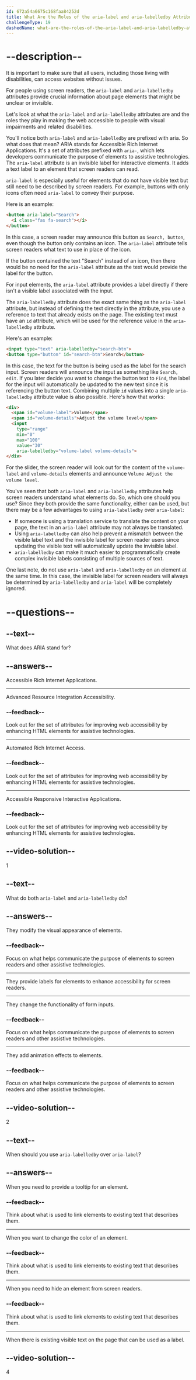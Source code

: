 ```yaml
---
id: 672a54a6675c168faa84252d
title: What Are the Roles of the aria-label and aria-labelledby Attributes?
challengeType: 19
dashedName: what-are-the-roles-of-the-aria-label-and-aria-labelledby-attributes
---
```


# --description--

It is important to make sure that all users, including those living with disabilities, can access websites without issues.

For people using screen readers, the `aria-label` and `aria-labelledby` attributes provide crucial information about page elements that might be unclear or invisible.

Let's look at what the `aria-label` and `aria-labelledby` attributes are and the roles they play in making the web accessible to people with visual impairments and related disabilities.

You'll notice both `aria-label` and `aria-labelledby` are prefixed with aria. So what does that mean? ARIA stands for Accessible Rich Internet Applications. It's a set of attributes prefixed with `aria-`, which lets developers communicate the purpose of elements to assistive technologies. The `aria-label` attribute is an invisible label for interactive elements. It adds a text label to an element that screen readers can read.

`aria-label` is especially useful for elements that do not have visible text but still need to be described by screen readers. For example, buttons with only icons often need `aria-label` to convey their purpose.

Here is an example:

```html
<button aria-label="Search">
  <i class="fas fa-search"></i>
</button>
```

In this case, a screen reader may announce this button as `Search, button`, even though the button only contains an icon. The `aria-label` attribute tells screen readers what text to use in place of the icon.

If the button contained the text "Search" instead of an icon, then there would be no need for the `aria-label` attribute as the text would provide the label for the button.

For input elements, the `aria-label` attribute provides a label directly if there isn't a visible label associated with the input.

The `aria-labelledby` attribute does the exact same thing as the `aria-label` attribute, but instead of defining the text directly in the attribute, you use a reference to text that already exists on the page. The existing text must have an `id` attribute, which will be used for the reference value in the `aria-labelledby` attribute.

Here's an example:

```html
<input type="text" aria-labelledby="search-btn">
<button type="button" id="search-btn">Search</button>
```

In this case, the text for the button is being used as the label for the search input. Screen readers will announce the input as something like `Search, edit`. If you later decide you want to change the button text to `Find`, the label for the input will automatically be updated to the new text since it is referencing the button text.
Combining multiple `id` values into a single `aria-labelledby` attribute value is also possible. Here's how that works:

```html
<div>
  <span id="volume-label">Volume</span>
  <span id="volume-details">Adjust the volume level</span>
  <input
    type="range"
    min="0"
    max="100"
    value="30"
    aria-labelledby="volume-label volume-details">
</div>
```

For the slider, the screen reader will look out for the content of the `volume-label` and `volume-details` elements and announce `Volume Adjust the volume level`.

You've seen that both `aria-label` and `aria-labelledby` attributes help screen readers understand what elements do. So, which one should you use? Since they both provide the same functionality, either can be used, but there may be a few advantages to using `aria-labelledby` over `aria-label`:

- If someone is using a translation service to translate the content on your page, the text in an `aria-label` attribute may not always be translated. 
- Using `aria-labelledby` can also help prevent a mismatch between the visible label text and the invisible label for screen reader users since updating the visible text will automatically update the invisible label. 
- `aria-labelledby` can make it much easier to programmatically create complex invisible labels consisting of multiple sources of text.

One last note, do not use `aria-label` and `aria-labelledby` on an element at the same time. In this case, the invisible label for screen readers will always be determined by `aria-labelledby` and `aria-label` will be completely ignored. 

# --questions--

## --text--

What does ARIA stand for?

## --answers--

Accessible Rich Internet Applications.

---

Advanced Resource Integration Accessibility.

### --feedback--

Look out for the set of attributes for improving web accessibility by enhancing HTML elements for assistive technologies.

---

Automated Rich Internet Access.

### --feedback--

Look out for the set of attributes for improving web accessibility by enhancing HTML elements for assistive technologies.

---

Accessible Responsive Interactive Applications.

### --feedback--

Look out for the set of attributes for improving web accessibility by enhancing HTML elements for assistive technologies.

## --video-solution--

1

## --text--

What do both `aria-label` and `aria-labelledby` do?

## --answers--

They modify the visual appearance of elements.

### --feedback--

Focus on what helps communicate the purpose of elements to screen readers and other assistive technologies.

---

They provide labels for elements to enhance accessibility for screen readers.

---

They change the functionality of form inputs.

### --feedback--

Focus on what helps communicate the purpose of elements to screen readers and other assistive technologies.

---

They add animation effects to elements.

### --feedback--

Focus on what helps communicate the purpose of elements to screen readers and other assistive technologies.

## --video-solution--

2

## --text--

When should you use `aria-labelledby` over `aria-label`?

## --answers--

When you need to provide a tooltip for an element.

### --feedback--

Think about what is used to link elements to existing text that describes them.

---

When you want to change the color of an element.

### --feedback--

Think about what is used to link elements to existing text that describes them.

---

When you need to hide an element from screen readers.

### --feedback--

Think about what is used to link elements to existing text that describes them.

---

When there is existing visible text on the page that can be used as a label.

## --video-solution--

4
